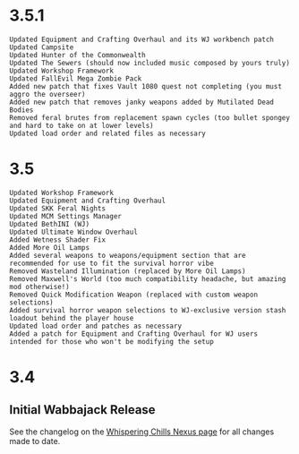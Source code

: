 # 3.5.1



    Updated Equipment and Crafting Overhaul and its WJ workbench patch
    Updated Campsite
    Updated Hunter of the Commonwealth
    Updated The Sewers (should now included music composed by yours truly)
    Updated Workshop Framework
    Updated FallEvil Mega Zombie Pack
    Added new patch that fixes Vault 1080 quest not completing (you must aggro the overseer)
    Added new patch that removes janky weapons added by Mutilated Dead Bodies
    Removed feral brutes from replacement spawn cycles (too bullet spongey and hard to take on at lower levels)
    Updated load order and related files as necessary




# 3.5



    Updated Workshop Framework
    Updated Equipment and Crafting Overhaul
    Updated SKK Feral Nights
    Updated MCM Settings Manager
    Updated BethINI (WJ)
    Updated Ultimate Window Overhaul
    Added Wetness Shader Fix
    Added More Oil Lamps
    Added several weapons to weapons/equipment section that are recommended for use to fit the survival horror vibe
    Removed Wasteland Illumination (replaced by More Oil Lamps)
    Removed Maxwell's World (too much compatibility headache, but amazing mod otherwise!)
    Removed Quick Modification Weapon (replaced with custom weapon selections)
    Added survival horror weapon selections to WJ-exclusive version stash loadout behind the player house
    Updated load order and patches as necessary
    Added a patch for Equipment and Crafting Overhaul for WJ users intended for those who won't be modifying the setup



# 3.4
## Initial Wabbajack Release

See the changelog on the [Whispering Chills Nexus page](https://www.nexusmods.com/fallout4/mods/48593) for all changes made to date.

